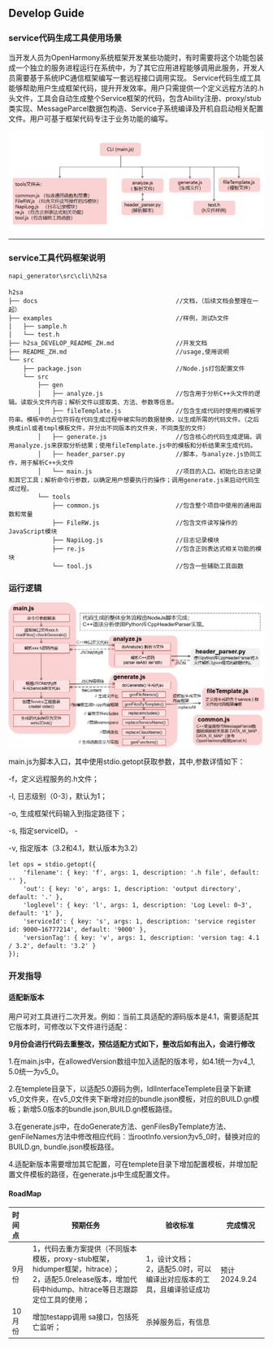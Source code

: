 ## Develop Guide

### service代码生成工具使用场景

​       当开发人员为OpenHarmony系统框架开发某些功能时，有时需要将这个功能包装成一个独立的服务进程运行在系统中，为了其它应用进程能够调用此服务，开发人员需要基于系统IPC通信框架编写一套远程接口调用实现。     Service代码生成工具能够帮助用户生成框架代码，提升开发效率。用户只需提供一个定义远程方法的.h头文件，工具会自动生成整个Service框架的代码，包含Ability注册、proxy/stub类实现、MessageParcel数据包构造、Service子系统编译及开机自启动相关配置文件。用户可基于框架代码专注于业务功能的编写。

![image](../figures/service_file.png)

---

### service工具代码框架说明

~~~
napi_generator\src\cli\h2sa

h2sa
├── docs                                      //文档，（后续文档会整理在一起）
├── examples                                  //样例，测试h文件
│   ├── sample.h
│   └── test.h            
├── h2sa_DEVELOP_README_ZH.md                 //开发文档
├── README_ZH.md                              //usage,使用说明
└── src
    ├── package.json                          //Node.js打包配置文件
    └── src
        ├── gen
        │   ├── analyze.js                    //包含用于分析C++头文件的逻辑。读取头文件内容；解析文件以提取类、方法、参数等信息。
        │   ├── fileTemplate.js               //包含生成代码时使用的模板字符串。模板中的占位符将在代码生成过程中被实际的数据替换，以生成所需的代码文件。（之后换成inl或者tmpl模板文件，并分出不同版本的文件夹，不同类型的文件）
        │   ├── generate.js                   //包含核心的代码生成逻辑。调用analyze.js来获取分析结果；使用fileTemplate.js中的模板和分析结果来生成代码。
        │   ├── header_parser.py              //脚本，与analyze.js协同工作，用于解析C++头文件
        │   └── main.js                       //项目的入口。初始化日志记录和其它工具；解析命令行参数，以确定用户想要执行的操作；调用generate.js来启动代码生成过程。
        └── tools
            ├── common.js                     //包含整个项目中使用的通用函数和常量
            ├── FileRW.js                     //包含文件读写操作的JavaScript模块
            ├── NapiLog.js                    //日志记录模块
            ├── re.js                         //包含正则表达式相关功能的模块
            └── tool.js                       //包含一些辅助工具函数
~~~

### 运行逻辑

![image](../figures/service_runLogic.png)

main.js为脚本入口，其中使用stdio.getopt获取参数，其中,参数详情如下： 

   -f，定义远程服务的.h文件； 

   -l,  日志级别（0-3），默认为1； 

   -o, 生成框架代码输入到指定路径下； 

   -s, 指定serviceID。 -

   -v, 指定版本（3.2和4.1，默认版本为3.2） 

~~~
let ops = stdio.getopt({
    'filename': { key: 'f', args: 1, description: '.h file', default: '' },
    'out': { key: 'o', args: 1, description: 'output directory', default: '.' },
    'loglevel': { key: 'l', args: 1, description: 'Log Level: 0~3', default: '1' },
    'serviceId': { key: 's', args: 1, description: 'service register id: 9000~16777214', default: '9000' },
    'versionTag': { key: 'v', args: 1, description: 'version tag: 4.1 / 3.2', default: '3.2' }
});
~~~

### 开发指导

#### 适配新版本

用户可对工具进行二次开发。例如：当前工具适配的源码版本是4.1，需要适配其它版本时，可修改以下文件进行适配：

**9月份会进行代码去重整改，预估适配方式如下，整改后如有出入，会进行修改**

1.在main.js中，在allowedVersion数组中加入适配的版本号，如4.1统一为v4_1, 5.0统一为v5_0。

2.在templete目录下，以适配5.0源码为例，IdlInterfaceTemplete目录下新建v5_0文件夹，在v5_0文件夹下新增对应的bundle.json模板，对应的BUILD.gn模板；新增5.0版本的bundle.json,BUILD.gn模板路径。

3.在generate.js中，在doGenerate方法、genFilesByTemplate方法、genFileNames方法中修改相应代码：当rootInfo.version为v5_0时，替换对应的BUILD.gn, bundle.json模板路径。

4.适配新版本需要增加其它配置，可在templete目录下增加配置模板，并增加配置文件模板的路径，在generate.js中生成配置文件。

#### RoadMap

| 时间点 | 预期任务                                                     | 验收标准                                                     | 完成情况      |
| :----- | ------------------------------------------------------------ | ------------------------------------------------------------ | ------------- |
| 9月份  | 1，代码去重方案提供（不同版本模板，proxy-stub框架，hidumper框架，hitrace）；<br />2，适配5.0release版本，增加代码中hidump、hitrace等日志跟踪定位工具的使用； | 1，设计文档；<br />2，适配5.0时，可以编译出对应版本的工具，且编译验证成功 | 预计2024.9.24 |
| 10月份 | 增加testapp调用 sa接口，包括死亡监听；                       | 杀掉服务后，有信息                                           |               |